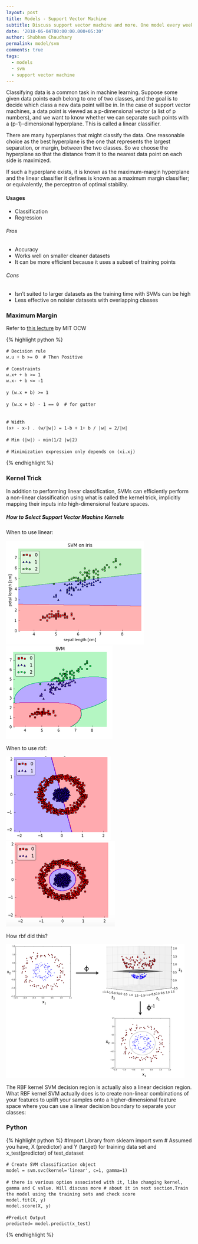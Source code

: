 ```yaml
---
layout: post
title: Models - Support Vector Machine
subtitle: Discuss support vector machine and more. One model every week.
date: '2018-06-04T00:00:00.000+05:30'
author: Shubham Chaudhary
permalink: model/svm
comments: true
tags:
  - models
  - svm
  - support vector machine
---
```


Classifying data is a common task in machine learning.
Suppose some given data points each belong to one of two classes, and the goal is to decide which class a new data point will be in.
In the case of support vector machines, a data point is viewed as a p-dimensional vector (a list of p numbers), and we want to know whether we can separate such points with a (p-1)-dimensional hyperplane. This is called a linear classifier.

There are many hyperplanes that might classify the data. One reasonable choice as the best hyperplane is the one that represents the largest separation, or margin, between the two classes.
So we choose the hyperplane so that the distance from it to the nearest data point on each side is maximized.

If such a hyperplane exists, it is known as the maximum-margin hyperplane and the linear classifier it defines is known as a maximum margin classifier; or equivalently, the perceptron of optimal stability.

#### Usages
  * Classification
  * Regression


###### Pros

  * Accuracy
  * Works well on smaller cleaner datasets
  * It can be more efficient because it uses a subset of training points

###### Cons

  * Isn’t suited to larger datasets as the training time with SVMs can be high
  * Less effective on noisier datasets with overlapping classes


### Maximum Margin

Refer to [this lecture][mit-ocw-svm] by MIT OCW

{% highlight python %}

    # Decision rule
    w.u + b >= 0  # Then Positive

    # Constraints
    w.x+ + b >= 1
    w.x- + b <= -1

    y (w.x + b) >= 1

    y (w.x + b) - 1 == 0  # for gutter


    # Width
    (x+ - x-) . (w/|w|) = 1-b + 1+ b / |w| = 2/|w|

    # Min (|w|) - min(1/2 |w|2)

    # Minimization expression only depends on (xi.xj)
{% endhighlight %}


### Kernel Trick
In addition to performing linear classification, SVMs can efficiently perform a non-linear classification using what is called the kernel trick,
implicitly mapping their inputs into high-dimensional feature spaces.

##### How to Select Support Vector Machine Kernels

When to use linear:

![](../img/svm/separable_linear.png)
![](../img/svm/separable_rbf.png)

When to use rbf:

![](../img/svm/circle_linear.png)
![](../img/svm/circle_rbf.png)

How rbf did this?

![](../img/svm/circle_rbf_dimension_explaination.png)

The RBF kernel SVM decision region is actually also a linear decision region. What RBF kernel SVM actually does is to create non-linear combinations of your features to uplift your samples onto a higher-dimensional feature space where you can use a linear decision boundary to separate your classes:


### Python

{% highlight python %}
    #Import Library
    from sklearn import svm
    # Assumed you have, X (predictor) and Y (target) for training data set and x_test(predictor) of test_dataset

    # Create SVM classification object
    model = svm.svc(kernel='linear', c=1, gamma=1)

    # there is various option associated with it, like changing kernel, gamma and C value. Will discuss more # about it in next section.Train the model using the training sets and check score
    model.fit(X, y)
    model.score(X, y)

    #Predict Output
    predicted= model.predict(x_test)
{% endhighlight %}


[mit-ocw-svm]: https://www.youtube.com/watch?v=_PwhiWxHK8o
